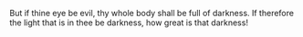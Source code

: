 But if thine eye be evil, thy whole body shall be full of darkness. If therefore the light that is in thee be darkness, how great is that darkness!
